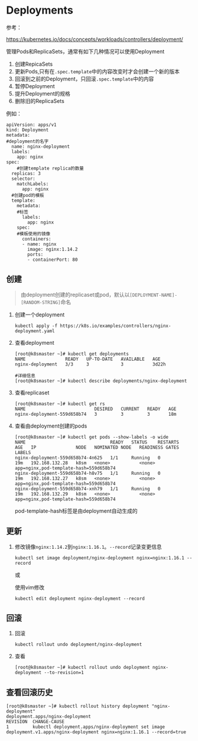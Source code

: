 # Deployments

参考：

https://kubernetes.io/docs/concepts/workloads/controllers/deployment/

管理Pods和ReplicaSets，通常有如下几种情况可以使用Deployment

1. 创建RepicaSets
2. 更新Pods,只有在`.spec.template`中的内容改变时才会创建一个新的版本
3. 回滚到之前的Deployment，只回滚`.spec.template`中的内容
4. 暂停Deployment
5. 提升Deployment的规格
6. 删除旧的ReplicaSets

例如：

```
apiVersion: apps/v1
kind: Deployment
metadata:
#deployment的名字
  name: nginx-deployment
  labels:
    app: nginx
spec:
	#创建template replica的数量
  replicas: 3
  selector:
    matchLabels:
      app: nginx
  #创建pod的模板
  template:
    metadata:
    #标签
      labels:
        app: nginx
    spec:
    #模板使用的镜像
      containers:
      - name: nginx
        image: nginx:1.14.2
        ports:
        - containerPort: 80
```

## 创建

> 由deployment创建的replicaset或pod，默认以`[DEPLOYMENT-NAME]-[RANDOM-STRING]`命名

1. 创建一个deployment

   ```
   kubectl apply -f https://k8s.io/examples/controllers/nginx-deployment.yaml
   ```

2. 查看deployment

   ```
   [root@k8smaster ~]# kubectl get deployments
   NAME               READY   UP-TO-DATE   AVAILABLE   AGE
   nginx-deployment   3/3     3            3           3d22h
   
   #详细信息
   [root@k8smaster ~]# kubectl describe deployments/nginx-deployment
   ```

3. 查看replicaset

   ```
   [root@k8smaster ~]# kubectl get rs
   NAME                          DESIRED   CURRENT   READY   AGE
   nginx-deployment-559d658b74   3         3         3       18m
   ```

4. 查看由deployment创建的pods

   ```
   [root@k8smaster ~]# kubectl get pods --show-labels -o wide
   NAME                                READY   STATUS    RESTARTS   AGE   IP               NODE   NOMINATED NODE   READINESS GATES   LABELS
   nginx-deployment-559d658b74-4n625   1/1     Running   0          19m   192.168.132.28   k8sm   <none>           <none>            app=nginx,pod-template-hash=559d658b74
   nginx-deployment-559d658b74-h8v75   1/1     Running   0          19m   192.168.132.27   k8sm   <none>           <none>            app=nginx,pod-template-hash=559d658b74
   nginx-deployment-559d658b74-xnh79   1/1     Running   0          19m   192.168.132.29   k8sm   <none>           <none>            app=nginx,pod-template-hash=559d658b74
   ```

   pod-template-hash标签是由deployment自动生成的

## 更新

1. 修改镜像`nginx:1.14.2`到`nginx:1.16.1`。`--record`记录变更信息

   ```
   kubectl set image deployment/nginx-deployment nginx=nginx:1.16.1 --record
   ```

   或

   使用vim修改

   ```
   kubectl edit deployment nginx-deployment --record
   ```

   

## 回滚

1. 回滚

   ```
   kubectl rollout undo deployment/nginx-deployment
   ```

2. 查看

   ```
   [root@k8smaster ~]# kubectl rollout undo deployment nginx-deployment --to-revision=1
   ```

   

## 查看回滚历史

```
[root@k8smaster ~]# kubectl rollout history deployment "nginx-deployment"
deployment.apps/nginx-deployment
REVISION  CHANGE-CAUSE
1         kubectl deployment.apps/nginx-deployment set image deployment.v1.apps/nginx-deployment nginx=nginx:1.16.1 --record=true
```

